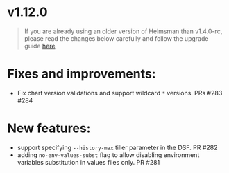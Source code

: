 # v1.12.0

> If you are already using an older version of Helmsman than v1.4.0-rc, please read the changes below carefully and follow the upgrade guide [here](docs/migrating_to_v1.4.0-rc.md)

# Fixes and improvements:
- Fix chart version validations and support wildcard `*` versions. PRs #283 #284 

# New features:
- support specifying `--history-max` tiller parameter in the DSF. PR #282
- adding `no-env-values-subst` flag to allow disabling environment variables substitution in values files only.  PR #281 

